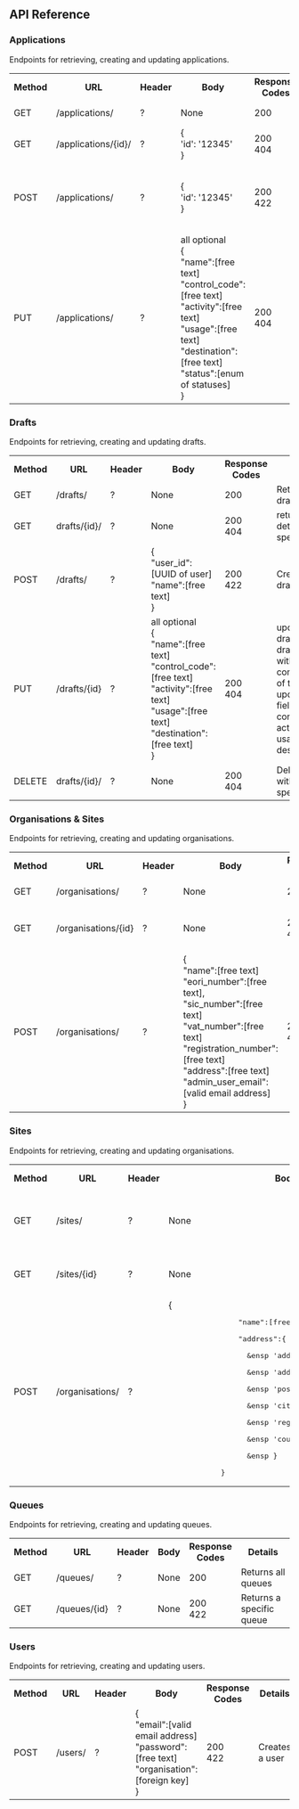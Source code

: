 ## API Reference

### Applications

Endpoints for retrieving, creating and updating applications.

<table>
    <tr>
        <th>Method</th><th>URL</th><th>Header</th><th>Body</th><th>Response <br> Codes</th>
        <th max-width: 30px >Details</th>
    </tr>
    <!–– Applications ––>
    <tr>
        <td>GET</td>
        <td>/applications/</td>
        <td>?</td>
        <td>None</td>
        <td>200</td>
        <td>Returns all applications</td>
    </tr>
    <tr>
        <td>GET</td>
        <td>/applications/{id}/</td>
        <td>?</td>
        <td>{ <br> 
                'id': '12345' <br>  
            }
        </td>
        <td>200 <br> 404 </td>
        <td>returns application with given id</td>
    </tr>
    <tr>
        <td>POST</td>
        <td>/applications/</td>
        <td>?</td>
        <td>{ <br> 
                'id': '12345' <br>  
            }
        </td>
        <td>200 <br> 422 </td>
        <td>Requires valid draft id <br>
            Submits application with aforementioned id <br>
        </td>
    </tr>
    <tr>
        <td>PUT</td>
        <td>/applications/</td>
        <td>?</td>
        <td>all optional <br>
            { <br>
                "name":[free text]  <br>
                "control_code":[free text]  <br>
                "activity":[free text] <br>
                "usage":[free text] <br>
                "destination":[free text] <br>
                "status":[enum of statuses] <br>
            }
        </td>
        <td>200 <br> 404 </td>
        <td>Updates the application <br>
            with application_id <br>
            with any combination of <br>
            the updatable fields: name, <br>
            control_code, activity, usage,  <br>
            destination, status.</td>
</table>

### Drafts
Endpoints for retrieving, creating and updating drafts.

<table>
    <tr>
        <th>Method</th><th>URL</th><th>Header</th><th>Body</th><th>Response <br> Codes</th><th>Details</th>
    </tr>
    <!–– Drafts ––>
    <tr>
        <td>GET</td>
        <td>/drafts/</td>
        <td>?</td>
        <td>None</td>
        <td>200</td>
        <td>Returns all drafts</td>
    </tr>
    <tr>
        <td>GET</td>
        <td>drafts/{id}/</td>
        <td>?</td>
        <td>None</td>
        <td>200   <br>
            404
        </td>
        <td>returns details of a specific draft</td>
    </tr>
    <tr>
        <td>POST</td>
        <td>/drafts/</td>
        <td>?</td>
        <td>{ <br> 
              "user_id":[UUID of user] <br> 
              "name":[free text] <br>  
            }
        </td>
        <td>200 <br> 422 </td>
        <td>Creates a draft </td>
    </tr>
    <tr>
        <td>PUT</td>
        <td>/drafts/{id}</td>
        <td>?</td>
        <td>all optional <br>
            { <br>
                "name":[free text]  <br>
                "control_code":[free text]  <br>
                "activity":[free text] <br>
                "usage":[free text] <br>
                "destination":[free text] <br>
            }
        </td>
        <td>200 <br> 404 </td>
        <td> updates the draft(ref. draft_id)  <br>
             with any combination of the  <br>
             updatable fields: name,  <br> 
             control_code, activity,  <br>
             usage, destination.
        </td>
    </tr>
    <tr>
        <td>DELETE</td>
        <td>drafts/{id}/</td>
        <td>?</td>
        <td>None</td>
        <td>200   <br>
            404
        </td>
        <td>Deletes draft with specified id</td>
    </tr>
</table>

### Organisations & Sites
Endpoints for retrieving, creating and updating organisations.
<table>
    <tr>
        <th>Method</th><th>URL</th><th>Header</th><th>Body</th><th>Response <br> Codes</th><th>Details</th>
    </tr>
    <!–– Organisations ––>
    <tr>
        <td>GET</td>
        <td>/organisations/</td>
        <td>?</td>
        <td>None</td>
        <td>200</td>
        <td>Returns all organisations</td>
    </tr>
    <tr>
        <td>GET</td>
        <td>/organisations/{id}</td>
        <td>?</td>
        <td>None</td>
        <td>200   <br>
            404
        <td>Returns details of a   <br>
        specific organisation</td>
    </tr>
    <tr>
        <td>POST</td>
        <td>/organisations/</td>
        <td>?</td>
        <td>{ <br> 
                "name":[free text] <br>
                "eori_number":[free text], <br>
                "sic_number":[free text] <br>
                "vat_number":[free text] <br>
                "registration_number":[free text] <br>
                "address":[free text] <br>
                "admin_user_email":[valid email address] <br>               
            }
        </td>
        <td>200 <br> 422 </td>
        <td>Creates a organisation </td>
    </tr>
</table>

### Sites
Endpoints for retrieving, creating and updating organisations.
<table>
    <tr>
        <th>Method</th><th>URL</th><th>Header</th><th>Body</th><th>Response <br> Codes</th><th>Details</th>
    </tr>
    <!–– Sites ––>
    <tr>
        <td>GET</td>
        <td>/sites/</td>
        <td>?</td>
        <td>None</td>
        <td>200</td>
        <td>Returns all sites belonging  <br>
         to the users organisation</td>
    </tr>
    <tr>
        <td>GET</td>
        <td>/sites/{id}</td>
        <td>?</td>
        <td>None</td>
        <td>200   <br>
            404
        </td>
        <td>Returns details of <br>
        a specific site</td>
    </tr>
    <tr>
        <td>POST</td>
        <td>/organisations/</td>
        <td>?</td>
        <td>{ <br> <pre>
                "name":[free text] <br>
                "address":{ <br>
                  &ensp 'address_line_1':[free text], <br>
                  &ensp 'address_line_2':[free text], <br>
                  &ensp 'postcode':[free text], <br>
                  &ensp 'city':[free text], <br>
                  &ensp 'region':[free text], <br>
                  &ensp 'country':[free text] <br>
                  &ensp }  <br>              
            }</pre>
        </td>
        <td>200 <br> 422 </td>
        <td>Creates a organisation </td>
    </tr>

</table>

### Queues
Endpoints for retrieving, creating and updating queues.
<table>
    <tr>
        <th>Method</th><th>URL</th><th>Header</th><th>Body</th><th>Response <br> Codes</th><th>Details</th>
    </tr>
    <!–– Queues ––>
    <tr>
        <td>GET</td>
        <td>/queues/</td>
        <td>?</td>
        <td>None</td>
        <td>200</td>
        <td>Returns all queues</td>
    </tr>
    <tr>
        <td>GET</td>
        <td>/queues/{id}</td>
        <td>?</td>
        <td>None</td>
        <td>200 <br> 422 </td>
        <td>Returns a specific queue</td>
    </tr>
</table>

### Users
Endpoints for retrieving, creating and updating users.
<table>
    <tr>
        <th>Method</th><th>URL</th><th>Header</th><th>Body</th><th>Response <br> Codes</th><th>Details</th>
    </tr>
    <!–– Users ––>
    <tr>
        <td>POST</td>
        <td>/users/</td>
        <td>?</td>
        <td>{ <br>            
                "email":[valid email address] <br>
                "password":[free text] <br>
                "organisation":[foreign key] <br>          
            }
        </td>
        <td>200 <br> 422 </td>
        <td>Creates a user </td>
    </tr>
</table>